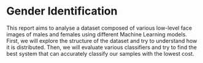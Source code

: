 # Gender Identification
This report aims to analyse a dataset composed of various low-level face images of males and females using different Machine Learning models. First, we will explore the structure of the dataset and try to understand how it is distributed. Then, we will evaluate various classifiers and try to find the best system that can accurately classify our samples with the lowest cost.
